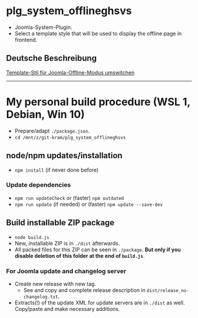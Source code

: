 # plg_system_offlineghsvs

- Joomla-System-Plugin.
- Select a template style that will be used to display the offline page in frontend.

## Deutsche Beschreibung
[Template-Stil für Joomla-Offline-Modus umswitchen](https://ghsvs.de/programmierer-schnipsel/joomla/376-template-stil-fuer-joomla-offline-modus-umswitchen)

-----------------------------------------------------

# My personal build procedure (WSL 1, Debian, Win 10)

- Prepare/adapt `./package.json`.
- `cd /mnt/z/git-kram/plg_system_offlineghsvs`

## node/npm updates/installation
- `npm install` (if never done before)

### Update dependencies
- `npm run updateCheck` or (faster) `npm outdated`
- `npm run update` (if needed) or (faster) `npm update --save-dev`

## Build installable ZIP package
- `node build.js`
- New, installable ZIP is in `./dist` afterwards.
- All packed files for this ZIP can be seen in `./package`. **But only if you disable deletion of this folder at the end of `build.js`**.

### For Joomla update and changelog server
- Create new release with new tag.
  - See and copy and complete release description in `dist/release_no-changelog.txt`.
- Extracts(!) of the update XML for update servers are in `./dist` as well. Copy/paste and make necessary additions.
